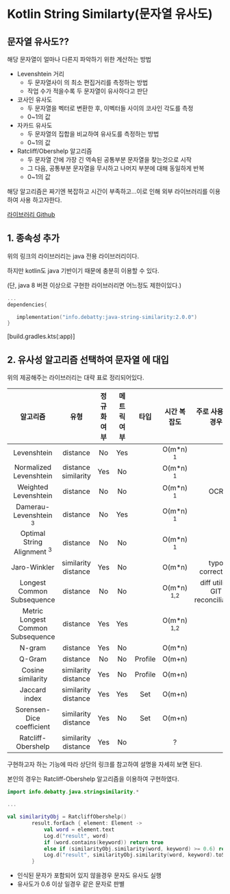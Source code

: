 # Kotlin String Similarty(문자열 유사도) 


## 문자열 유사도??
해당 문자열이 얼마나 다른지 파악하기 위한 계산하는 방법
- Levenshtein 거리
  - 두 문자열사이 의 최소 편집거리를 측정하는 방법
  - 작업 수가 적을수록 두 문자열이 유사하다고 판단
- 코사인 유사도
  - 두 문자열을 벡터로 변환한 후, 이벡터들 사이의 코사인 각도를 측정
  - 0~1의 값
- 자카드 유사도
  - 두 문자열의 집합을 비교하여 유사도를 측정하는 방법
  - 0~1의 값
- Ratcliff/Obershelp 알고리즘
  - 두 문자열 간에 가장 긴 역속된 공통부분 문자열을 찾는것으로 시작
  - 그 다음, 공통부분 문자열을 무시하고 나머지 부분에 대해 동일하게 반복
  - 0~1의 값


해당 알고리즘은 짜기엔 복잡하고 시간이 부족하고...이로 인해 외부 라이브러리를 이용하여 사용 하고자한다.

[라이브러리 Github](https://github.com/tdebatty/java-string-similarity)

## 1. 종속성 추가
위의 링크의 라이브러리는 java 전용 라이브러리이다.

하지만 kotlin도 java 기반이기 때문에 충분히 이용할 수 있다.

 (단, java 8 버젼 이상으로 구현한 라이브러리면 어느정도 제한이있다.)

 ```kotlin
 ...
dependencies{

    implementation("info.debatty:java-string-similarity:2.0.0")
 }
 
 ```
 [build.gradles.kts(:app)]
## 2. 유사성 알고리즘 선택하여 문자열 에 대입
위의 제공해주는 라이브러리는 대략 표로 정리되어있다.

| 알고리즘 | 유형 | 정규화 여부 | 메트릭 여부 | 타입 | 시간 복잡도 | 주로 사용되는 경우 |
|:-------:|:---:|:-------:|:-------:|:---:|:-------:|:-------------:|
|Levenshtein|distance|No|Yes||O(m*n) <sup>1</sup>| |
|Normalized Levenshtein|distance<br>similarity|Yes|No||O(m*n) <sup>1</sup>| |
|Weighted Levenshtein|distance|No|No||O(m*n) <sup>1</sup>|OCR|
|Damerau-Levenshtein <sup>3</sup>|distance|No|Yes||O(m*n) <sup>1</sup>| |
|Optimal String Alignment <sup>3</sup>|distance|No|No||O(m*n) <sup>1</sup>| |
|Jaro-Winkler|similarity<br>distance|Yes|No||O(m*n)|typo correction|
|Longest Common Subsequence|distance|No|No||O(m*n) <sup>1,2</sup>|diff utility, GIT reconciliation|
|Metric Longest Common Subsequence|distance|Yes|Yes||O(m*n) <sup>1,2</sup>| |
|N-gram|distance|Yes|No||O(m*n)| |
|Q-Gram|distance|No|No|Profile|O(m+n)| |
|Cosine similarity|similarity<br>distance|Yes|No|Profile|O(m+n)| |
|Jaccard index|similarity<br>distance|Yes|Yes|Set|O(m+n)| |
|Sorensen-Dice coefficient|similarity<br>distance|Yes|No|Set|O(m+n)| |
|Ratcliff-Obershelp|similarity<br>distance|Yes|No||?| |

구현하고자 하는 기능에 따라 상단의 링크를 참고하여 설명을 자세히 보면 된다.

본인의 경우는 Ratcliff-Obershelp 알고리즘을 이용하여 구현하였다.

```kotlin
import info.debatty.java.stringsimilarity.*

...

val similarityObj = RatcliffObershelp()
        result.forEach { element: Element ->
            val word = element.text
            Log.d("result", word)
            if (word.contains(keyword)) return true
            else if (similarityObj.similarity(word, keyword) >= 0.6) return true
            Log.d("result", similarityObj.similarity(word, keyword).toString())
        }
```
- 인식된 문자가 포함되어 있지 않을경우 문자도 유사도 실행 
- 유사도가 0.6 이상 일경우 같은 문자로 판별


